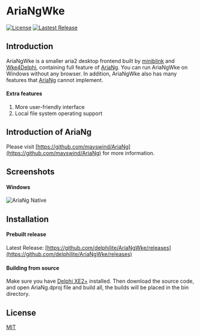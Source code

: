 # AriaNgWke
[![License](https://img.shields.io/github/license/delphilite/AriaNgWke.svg?style=flat)](https://github.com/delphilite/AriaNgWke/blob/master/LICENSE)
[![Lastest Release](https://img.shields.io/github/release/delphilite/AriaNgWke.svg?style=flat)](https://github.com/delphilite/AriaNgWke/releases)

## Introduction
AriaNgWke is a smaller aria2 desktop frontend built by [miniblink](https://github.com/weolar/miniblink49) and [Wke4Delphi](https://gitee.com/LangjiApp/Wke4Delphi), containing full feature of [AriaNg](https://github.com/mayswind/AriaNg). You can run AriaNgWke on Windows without any browser. In addition, AriaNgWke also has many features that [AriaNg](https://github.com/mayswind/AriaNg) cannot implement.

#### Extra features
1. More user-friendly interface
2. Local file system operating support

## Introduction of AriaNg
Please visit [https://github.com/mayswind/AriaNg](https://github.com/mayswind/AriaNg) for more information.

## Screenshots
#### Windows
![AriaNg Native](https://raw.githubusercontent.com/mayswind/AriaNg-WebSite/master/screenshots/ariang_native_windows.png)

## Installation
#### Prebuilt release
Latest Release: [https://github.com/delphilite/AriaNgWke/releases](https://github.com/delphilite/AriaNgWke/releases)

#### Building from source
Make sure you have [Delphi XE2+](https://www.embarcadero.com/products/delphi) installed. Then download the source code, and open AriaNg.dproj file and build all, the builds will be placed in the bin directory.

## License
[MIT](https://github.com/delphilite/AriaNgWke/blob/master/LICENSE)
